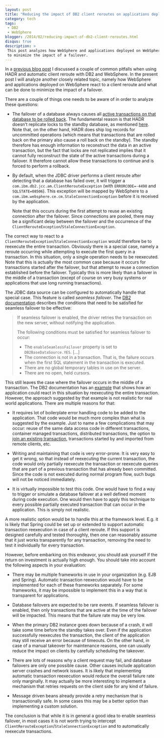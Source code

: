 ```yaml
---
layout: post
title: "Reducing the impact of DB2 client reroutes on applications deployed on WebSphere"
category: tech
tags:
 - DB2
 - WebSphere
blogger: /2014/02/reducing-impact-of-db2-client-reroutes.html
disqus: true
description: >
 This post analyzes how WebSphere and applications deployed on WebSphere react to a client reroute and what can be done
 to minimize the impact of a failover.
---
```


In a [previous blog post][1] I discussed a couple of common pitfalls when using HADR and automatic client reroute with
DB2 and WebSphere. In the present post I will analyze another closely related topic, namely how WebSphere and
applications deployed on WebSphere react to a client reroute and what can be done to minimize the impact of a failover.

There are a couple of things one needs to be aware of in order to analyze these questions:

*   The failover of a database always causes all [active transactions on that database to be rolled back][2]. The
    fundamental reason is that HADR doesn't replicate locks to the standby database, as mentioned [here][3]. Note that,
    on the other hand, HADR does ship log records for uncommitted operations (which means that transactions that are
    rolled back on the primary also cause a roll back on the standby). The standby therefore has enough information to
    reconstruct the data in an active transaction, but the fact that locks are not replicated implies that it cannot
    fully reconstruct the state of the active transactions during a failover. It therefore cannot allow these
    transactions to continue and is forced to perform a rollback.

*   By default, when the JDBC driver performs a client reroute after detecting that a database has failed over, it will
    trigger a `com.ibm.db2.jcc.am.ClientRerouteException` (with `ERRORCODE=-4498` and `SQLSTATE=08506`). This exception
    will be mapped by WebSphere to a `com.ibm.websphere.ce.cm.StaleConnectionException` before it is received by the
    application.

    Note that this occurs during the first attempt to reuse an existing connection after the failover. Since connections
    are pooled, there may be a significant delay between the failover and the occurrence of the
    `ClientRerouteException`/`StaleConnectionException`.

The correct way to react to a `ClientRerouteException`/`StaleConnectionException` would therefore be to reexecute the
entire transaction. Obviously there is a special case, namely a reroute occurring while attempting to execute the first
query in a transaction. In this situation, only a single operation needs to be reexecuted. Note that this is actually
the most common case because it occurs for transactions started after the failover, but that attempt to reuse a
connection established before the failover. Typically this is more likely than a failover in the middle of a transaction
(except of course on very busy systems or applications that use long running transactions).

The JDBC data source can be configured to automatically handle that special case. This feature is called
*seamless failover*. The [DB2 documentation][4] describes the conditions that need to be satisfied for seamless failover
to be effective:

>   If seamless failover is enabled, the driver retries the transaction on the new server, without notifying the
>   application.
>
>   The following conditions must be satisfied for seamless failover to occur:
>
>   *   The `enableSeamlessFailover` property is set to `DB2BaseDataSource.YES`. [...]
>   *   The connection is not in a transaction. That is, the failure occurs when the first SQL statement in the
>       transaction is executed.
>   *   There are no global temporary tables in use on the server.
>   *   There are no open, held cursors.

This still leaves the case where the failover occurs in the middle of a transaction. The DB2 documentation has an
[example][5] that shows how an application could react in this situation by reexecuting the entire transaction. However,
the approach suggested by that example is not realistic for real world applications. There are multiple reasons for that:

*   It requires lot of boilerplate error handling code to be added to the application. That code would be much more
    complex than what is suggested by the example. Just to name a few complications that may occur: reuse of the same
    data access code in different transactions, container managed transactions, distributed transactions, the option to
    [join an existing transaction][6], transactions started by and imported from remote clients, etc.

*   Writing and maintaining that code is very error-prone. It is very easy to get it wrong, so that instead of
    reexecuting the current transaction, the code would only partially reexecute the transaction or reexecute queries
    that are part of a previous transaction that has already been committed. Since the code is not executed during
    normal program flow, such bugs will not be noticed immediately.

*   It is virtually impossible to test this code. One would have to find a way to trigger or simulate a database
    failover at a well defined moment during code execution. One would then have to apply this technique to every
    possible partially executed transaction that can occur in the application. This is simply not realistic.

A more realistic option would be to handle this at the framework level. E.g. it is likely that Spring could be set up or
extended to support automatic transaction reexecution in case of a client reroute. If this support is designed carefully
and tested thoroughly, then one can reasonably assume that it just works transparently for any transaction, removing the
need to test it individually for every transaction.

However, before embarking on this endeavor, you should ask yourself if the return on investment is actually high enough.
You should take into account the following aspects in your evaluation:

*   There may be multiple frameworks in use in your organization (e.g. EJB and Spring). Automatic transaction
    reexecution would have to be implemented for each of these frameworks separately. For some frameworks, it may be
    impossible to implement this in a way that is transparent for applications.

*   Database failovers are expected to be rare events. If seamless failover is enabled, then only transactions that are
    active at the time of the failover will be impacted. This means that the failure rate may be very low.

*   When the primary DB2 instance goes down because of a crash, it will take some time before the standby takes over.
    Even if the application successfully reexecutes the transaction, the client of the application may still receive an
    error because of timeouts. On the other hand, in case of a manual takeover for maintenance reasons, one can usually
    reduce the impact on clients by carefully scheduling the takeover.

*   There are lots of reasons why a client request may fail, and database failovers are only one possible cause. Other
    causes include application server crashes and network issues. It is likely that implementing automatic transaction
    reexecution would reduce the overall failure rate only marginally. It may actually be more interesting to implement
    a mechanism that retries requests on the client side for any kind of failure.

*   Message driven beans already provide a retry mechanism that is transactionally safe. In some cases this may be a
    better option than implementing a custom solution.

The conclusion is that while it is in general a good idea to enable seamless failover, in most cases it is not worth
trying to intercept `ClientRerouteException`/`StaleConnectionException` and to automatically reexecute transactions.

[1]: /2013/04/06/db2-hadr-acr-websphere-pitfalls.html
[2]: https://www.ibm.com/developerworks/community/wikis/home?lang=en#!/wiki/DB2HADR/page/HADR%20takeover?section=What_happens_during_a_takeover
[3]: http://www.ibm.com/developerworks/data/library/techarticle/dm-1205hadrstandby/
[4]: http://pic.dhe.ibm.com/infocenter/db2luw/v10r5/topic/com.ibm.db2.luw.apdv.java.doc/src/tpc/imjcc_c0056175.html
[5]: http://pic.dhe.ibm.com/infocenter/db2luw/v10r5/topic/com.ibm.db2.luw.admin.ha.doc/doc/r0011978.html
[6]: http://docs.oracle.com/javaee/6/api/javax/ejb/TransactionAttributeType.html#REQUIRED
